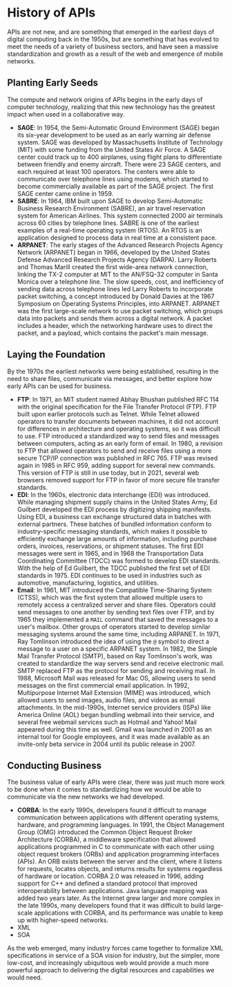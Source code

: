 # History of APIs
APIs are not new, and are something that emerged in the earliest days of digital computing back in the 1950s, but are something that has evolved to meet the needs of a variety of business sectors, and have seen a massive standardization and growth as a result of the web and emergence of mobile networks.

## Planting Early Seeds
​​The compute and network origins of APIs begins in the early days of computer technology, realizing that this new technology has the greatest impact when used in a collaborative way.

- **SAGE**: In 1954, the Semi-Automatic Ground Environment (SAGE) began its six-year development to be used as an early warning air defense system. SAGE was developed by Massachusetts Institute of Technology (MIT) with some funding from the United States Air Force. A SAGE center could track up to 400 airplanes, using flight plans to differentiate between friendly and enemy aircraft. There were 23 SAGE centers, and each required at least 100 operators. The centers were able to communicate over telephone lines using modems, which started to become commercially available as part of the SAGE project. The first SAGE center came online in 1959.
- **SABRE**: In 1964, IBM built upon SAGE to develop Semi-Automatic Business Research Environment (SABRE), an air travel reservation system for American Airlines. This system connected 2000 air terminals across 60 cities by telephone lines. SABRE is one of the earliest examples of a real-time operating system (RTOS). An RTOS is an application designed to process data in real time at a consistent pace.
- **ARPANET**: The early stages of the Advanced Research Projects Agency Network (ARPANET) began in 1966, developed by the United States Defense Advanced Research Projects Agency (DARPA). Larry Roberts and Thomas Marill created the first wide-area network connection, linking the TX-2 computer at MIT to the AN/FSQ-32 computer in Santa Monica over a telephone line. The slow speeds, cost, and inefficiency of sending data across telephone lines led Larry Roberts to incorporate packet switching, a concept introduced by Donald Davies at the 1967 Symposium on Operating Systems Principles, into ARPANET. ARPANET was the first large-scale network to use packet switching, which groups data into packets and sends them across a digital network. A packet includes a header, which the networking hardware uses to direct the packet, and a payload, which contains the packet's main message.

## Laying the Foundation
By the 1970s the earliest networks were being established, resulting in the need to share files, communicate via messages, and better explore how early APIs can be used for business.

- **FTP**: In 1971, an MIT student named Abhay Bhushan published RFC 114 with the original specification for the File Transfer Protocol (FTP). FTP built upon earlier protocols such as Telnet. While Telnet allowed operators to transfer documents between machines, it did not account for differences in architecture and operating systems, so it was difficult to use. FTP introduced a standardized way to send files and messages between computers, acting as an early form of email. In 1980, a revision to FTP that allowed operators to send and receive files using a more secure TCP/IP connection was published in RFC 765. FTP was revised again in 1985 in RFC 959, adding support for several new commands. This version of FTP is still in use today, but in 2021, several web browsers removed support for FTP in favor of more secure file transfer standards.
- **EDI**: In the 1960s, electronic data interchange (EDI) was introduced. While managing shipment supply chains in the United States Army, Ed Guilbert developed the EDI process by digitizing shipping manifests. Using EDI, a business can exchange structured data in batches with external partners. These batches of bundled information conform to industry-specific messaging standards, which makes it possible to efficiently exchange large amounts of information, including purchase orders, invoices, reservations, or shipment statuses. The first EDI messages were sent in 1965, and in 1968 the Transportation Data Coordinating Committee (TDCC) was formed to develop EDI standards. With the help of Ed Guilbert, the TDCC published the first set of EDI standards in 1975. EDI continues to be used in industries such as automotive, manufacturing, logistics, and utilities.
- **Email**: In 1961, MIT introduced the Compatible Time-Sharing System (CTSS), which was the first system that allowed multiple users to remotely access a centralized server and share files. Operators could send messages to one another by sending text files over FTP, and by 1965 they implemented a `MAIL` command that saved the messages to a user's mailbox. Other groups of operators started to develop similar messaging systems around the same time, including ARPANET. In 1971, Ray Tomlinson introduced the idea of using the `@` symbol to direct a message to a user on a specific ARPANET system. In 1982, the Simple Mail Transfer Protocol (SMTP), based on Ray Tomlinson's work, was created to standardize the way servers send and receive electronic mail. SMTP replaced FTP as the protocol for sending and receiving mail. In 1988, Microsoft Mail was released for Mac OS, allowing users to send messages on the first commercial email application. In 1992, Multipurpose Internet Mail Extension (MIME) was introduced, which allowed users to send images, audio files, and videos as email attachments. In the mid-1990s, Internet service providers (ISPs) like America Online (AOL) began bundling webmail into their service, and several free webmail services such as Hotmail and Yahoo! Mail appeared during this time as well. Gmail was launched in 2001 as an internal tool for Google employees, and it was made available as an invite-only beta service in 2004 until its public release in 2007.

## Conducting Business
The business value of early APIs were clear, there was just much more work to be done when it comes to standardizing how we would be able to communicate via the new networks we had developed.

- **CORBA**: In the early 1990s, developers found it difficult to manage communication between applications with different operating systems, hardware, and programming languages. In 1991, the Object Management Group (OMG) introduced the Common Object Request Broker Architecture (CORBA), a middleware specification that allowed applications programmed in C to communicate with each other using object request brokers (ORBs) and application programming interfaces (APIs). An ORB exists between the server and the client, where it listens for requests, locates objects, and returns results for systems regardless of hardware or location. CORBA 2.0 was released in 1996, adding support for C++ and defined a standard protocol that improved interoperability between applications. Java language mapping was added two years later. As the Internet grew larger and more complex in the late 1990s, many developers found that it was difficult to build large-scale applications with CORBA, and its performance was unable to keep up with higher-speed networks.
- XML
- SOA

As the web emerged, many industry forces came together to formalize XML specifications in service of a SOA vision for industry, but the simpler, more low-cost, and increasingly ubiquitous web would provide a much more powerful approach to delivering the digital resources and capabilities we would need.
